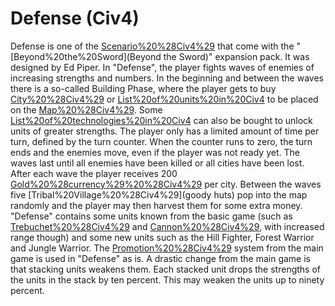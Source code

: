 # Defense (Civ4)

Defense is one of the [Scenario%20%28Civ4%29](scenarios) that come with the "[Beyond%20the%20Sword](Beyond the Sword)" expansion pack. It was designed by Ed Piper.
In "Defense", the player fights waves of enemies of increasing strengths and numbers. In the beginning and between the waves there is a so-called Building Phase, where the player gets to buy [City%20%28Civ4%29](cities) or [List%20of%20units%20in%20Civ4](units) to be placed on the [Map%20%28Civ4%29](map). Some [List%20of%20technologies%20in%20Civ4](technologies) can also be bought to unlock units of greater strengths. The player only has a limited amount of time per turn, defined by the turn counter. When the counter runs to zero, the turn ends and the enemies move, even if the player was not ready yet. The waves last until all enemies have been killed or all cities have been lost. After each wave the player receives 200 [Gold%20%28currency%29%20%28Civ4%29](gold) per city. Between the waves five [Tribal%20Village%20%28Civ4%29](goody huts) pop into the map randomly and the player may then harvest them for some extra money.
"Defense" contains some units known from the basic game (such as [Trebuchet%20%28Civ4%29](Trebuchets) and [Cannon%20%28Civ4%29](Cannons), with increased range though) and some new units such as the Hill Fighter, Forest Warrior and Jungle Warrior. The [Promotion%20%28Civ4%29](promotion) system from the main game is used in "Defense" as is. A drastic change from the main game is that stacking units weakens them. Each stacked unit drops the strengths of the units in the stack by ten percent. This may weaken the units up to ninety percent.